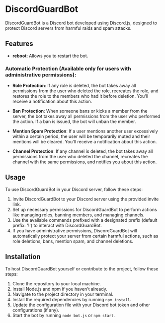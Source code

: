 # DiscordGuardBot

DiscordGuardBot is a Discord bot developed using Discord.js, designed to protect Discord servers from harmful raids and spam attacks.

## Features

- **reboot**: Allows you to restart the bot.

### Automatic Protection (Available only for users with administrative permissions):

- **Role Protection**: If any role is deleted, the bot takes away all permissions from the user who deleted the role, recreates the role, and restores the role to the members who had it before deletion. You'll receive a notification about this action.

- **Ban Protection**: When someone bans or kicks a member from the server, the bot takes away all permissions from the user who performed the action. If a ban is issued, the bot will unban the member.

- **Mention Spam Protection**: If a user mentions another user excessively within a certain period, the user will be temporarily muted and their mentions will be cleared. You'll receive a notification about this action.

- **Channel Protection**: If any channel is deleted, the bot takes away all permissions from the user who deleted the channel, recreates the channel with the same permissions, and notifies you about this action.

## Usage

To use DiscordGuardBot in your Discord server, follow these steps:

1. Invite DiscordGuardBot to your Discord server using the provided invite link.
2. Set up necessary permissions for DiscordGuardBot to perform actions like managing roles, banning members, and managing channels.
3. Use the available commands prefixed with a designated prefix (default prefix: '!') to interact with DiscordGuardBot.
4. If you have administrative permissions, DiscordGuardBot will automatically protect your server from certain harmful actions, such as role deletions, bans, mention spam, and channel deletions.

## Installation

To host DiscordGuardBot yourself or contribute to the project, follow these steps:

1. Clone the repository to your local machine.
2. Install Node.js and npm if you haven't already.
3. Navigate to the project directory in your terminal.
4. Install the required dependencies by running `npm install`.
5. Update the configuration file with your Discord bot token and other configurations (if any).
6. Start the bot by running `node bot.js` or `npm start`.

